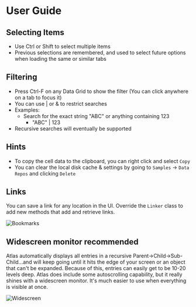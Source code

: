 # User Guide

## Selecting Items
* Use Ctrl or Shift to select multiple items
* Previous selections are remembered, and used to select future options when loading the same or similar tabs

## Filtering

* Press Ctrl-F on any Data Grid to show the filter (You can click anywhere on a tab to focus it)
* You can use | or & to restrict searches
* Examples:
  - Search for the exact string "ABC" or anything containing 123
    - "ABC" | 123
* Recursive searches will eventually be supported

## Hints
* To copy the cell data to the clipboard, you can right click and select `Copy`
* You can clear the local disk cache & settings by going to `Samples` -> `Data Repos` and clicking `Delete`

## Links

You can save a link for any location in the UI. Override the `Linker` class to add new methods that add and retrieve links.

![Bookmarks](/../Images/Screenshots/bookmarks.png)

## Widescreen monitor recommended

Atlas automatically displays all entries in a recursive Parent->Child->Sub-Child...and will keep going until it hits the edge of your screen or an object that can't be expanded. Because of this, entries can easily get to be 10-20 levels deep. Atlas does include some autoscrolling capability, but it really shines with a widescreen monitor. It's much easier to use when everything is visible at once.

![Widescreen](/../Images/Screenshots/widescreen.png)
